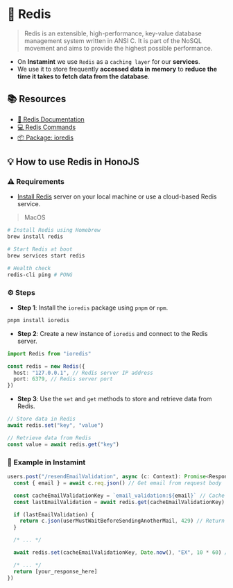 # 🎒 Redis

> Redis is an extensible, high-performance, key-value database management system written in ANSI C. It is part of the
> NoSQL movement and aims to provide the highest possible performance.

- On **Instamint** we use `Redis` as a `caching layer` for our **services**.
- We use it to store frequently **accessed data in memory** to
  **reduce the time it takes to fetch data from the database**.

## 📚 Resources

- [📝 Redis Documentation](https://redis.io/documentation)
- [💻 Redis Commands](https://redis.io/commands)
- [📦 Package: ioredis](https://www.npmjs.com/package/ioredis)

## 💡 How to use Redis in HonoJS

### ⚠️ Requirements

- [Install Redis](https://redis.io/docs/install/install-redis/) server on your local machine or use a cloud-based Redis
  service.

> MacOS

```bash
# Install Redis using Homebrew
brew install redis

# Start Redis at boot
brew services start redis

# Health check
redis-cli ping # PONG
```

### ⚙️ Steps

- **Step 1**: Install the `ioredis` package using `pnpm` or `npm`.

```bash
pnpm install ioredis
```

- **Step 2**: Create a new instance of `ioredis` and connect to the Redis server.

```ts
import Redis from "ioredis"

const redis = new Redis({
  host: "127.0.0.1", // Redis server IP address
  port: 6379, // Redis server port
})
```

- **Step 3**: Use the `set` and `get` methods to store and retrieve data from Redis.

```ts
// Store data in Redis
await redis.set("key", "value")

// Retrieve data from Redis
const value = await redis.get("key")
```

### 👀 Example in Instamint

```ts
users.post("/resendEmailValidation", async (c: Context): Promise<Response> => {
  const { email } = await c.req.json() // Get email from request body

  const cacheEmailValidationKey = `email_validation:${email}` // Cache key for email validation
  const lastEmailValidation = await redis.get(cacheEmailValidationKey) // Get last email validation from Redis

  if (lastEmailValidation) {
    return c.json(userMustWaitBeforeSendingAnotherMail, 429) // Return error if user must wait before sending another email
  }

  /* ... */

  await redis.set(cacheEmailValidationKey, Date.now(), "EX", 10 * 60) // Store email validation in Redis

  /* ... */
  return [your_response_here]
})
```
